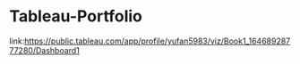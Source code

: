 # Tableau-Portfolio
link:https://public.tableau.com/app/profile/yufan5983/viz/Book1_16468928777280/Dashboard1

